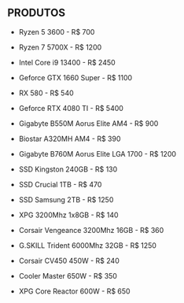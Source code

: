 ## PRODUTOS

- Ryzen 5 3600 - R$ 700
- Ryzen 7 5700X - R$ 1200
- Intel Core i9 13400 - R$ 2450

- Geforce GTX 1660 Super - R$ 1100
- RX 580 - R$ 540
- Geforce RTX 4080 TI - R$ 5400

- Gigabyte B550M Aorus Elite AM4 - R$ 900
- Biostar A320MH AM4 - R$ 390
- Gigabyte B760M Aorus Elite LGA 1700 - R$ 1200

- SSD Kingston 240GB - R$ 130
- SSD Crucial 1TB - R$ 470
- SSD Samsung 2TB - R$ 1250

- XPG 3200Mhz 1x8GB - R$ 140
- Corsair Vengeance 3200Mhz 16GB - R$ 360
- G.SKILL Trident 6000Mhz 32GB - R$ 1250

- Corsair CV450 450W - R$ 240
- Cooler Master 650W - R$ 350
- XPG Core Reactor 600W - R$ 650